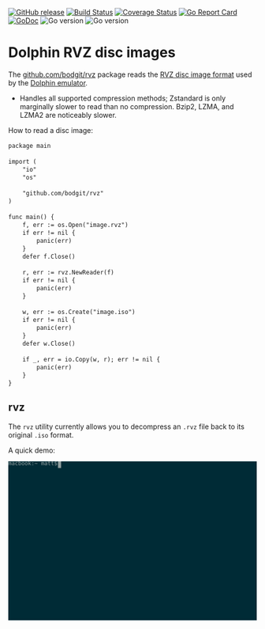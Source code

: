 [![GitHub release](https://img.shields.io/github/v/release/bodgit/rvz)](https://github.com/bodgit/rvz/releases)
[![Build Status](https://img.shields.io/github/workflow/status/bodgit/rvz/build)](https://github.com/bodgit/rvz/actions?query=workflow%3Abuild)
[![Coverage Status](https://coveralls.io/repos/github/bodgit/rvz/badge.svg?branch=master)](https://coveralls.io/github/bodgit/rvz?branch=master)
[![Go Report Card](https://goreportcard.com/badge/github.com/bodgit/rvz)](https://goreportcard.com/report/github.com/bodgit/rvz)
[![GoDoc](https://godoc.org/github.com/bodgit/rvz?status.svg)](https://godoc.org/github.com/bodgit/rvz)
![Go version](https://img.shields.io/badge/Go-1.18-brightgreen.svg)
![Go version](https://img.shields.io/badge/Go-1.17-brightgreen.svg)

# Dolphin RVZ disc images

The [github.com/bodgit/rvz](https://github.com/bodgit/rvz) package reads the [RVZ disc image format](https://github.com/dolphin-emu/dolphin/blob/master/docs/WiaAndRvz.md) used by the [Dolphin emulator](https://dolphin-emu.org).

* Handles all supported compression methods; Zstandard is only marginally slower to read than no compression. Bzip2, LZMA, and LZMA2 are noticeably slower.

How to read a disc image:
```golang
package main

import (
	"io"
	"os"

	"github.com/bodgit/rvz"
)

func main() {
	f, err := os.Open("image.rvz")
	if err != nil {
		panic(err)
	}
	defer f.Close()

	r, err := rvz.NewReader(f)
	if err != nil {
		panic(err)
	}

	w, err := os.Create("image.iso")
	if err != nil {
		panic(err)
	}
	defer w.Close()

	if _, err = io.Copy(w, r); err != nil {
		panic(err)
	}
}
```

## rvz

The `rvz` utility currently allows you to decompress an `.rvz` file back to its original `.iso` format.

A quick demo:

<img src="./rvz.svg">
